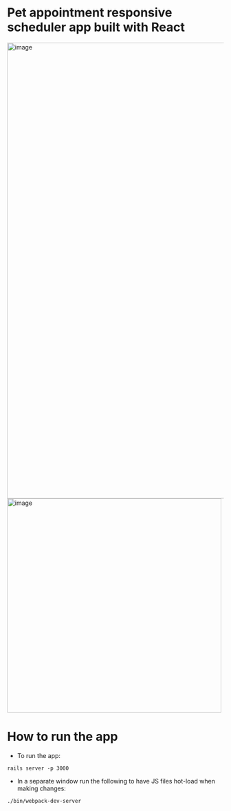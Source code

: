 # Pet appointment responsive scheduler app built with React
<img width="1060" alt="image" src="https://user-images.githubusercontent.com/4969993/154132431-33eb78f6-fa92-4d82-bb33-f5af30b3d475.png">
<img width="498" alt="image" src="https://user-images.githubusercontent.com/4969993/154132473-37039927-299f-4362-8c4a-11ebaf19c9d0.png">


# How to run the app

  * To run the app:

  `rails server -p 3000`

  * In a separate window run the following to have JS files hot-load when making changes:

  `./bin/webpack-dev-server`
